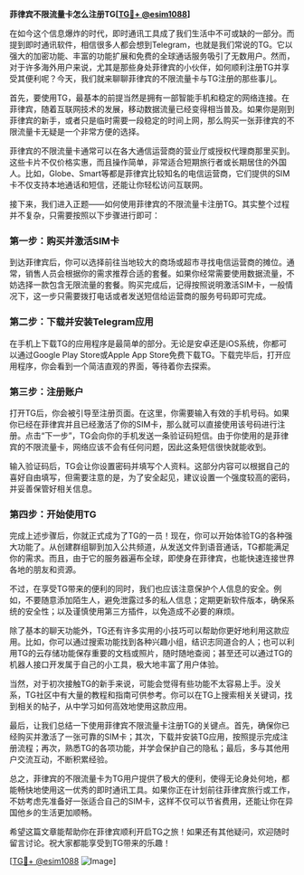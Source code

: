 **菲律宾不限流量卡怎么注册TG[[TG💪+ @esim1088](https://t.me/s/esim1088)]**

在如今这个信息爆炸的时代，即时通讯工具成了我们生活中不可或缺的一部分。而提到即时通讯软件，相信很多人都会想到Telegram，也就是我们常说的TG。它以强大的加密功能、丰富的功能扩展和免费的全球通话服务吸引了无数用户。然而，对于许多海外用户来说，尤其是那些身处菲律宾的小伙伴，如何顺利注册TG并享受其便利呢？今天，我们就来聊聊菲律宾的不限流量卡与TG注册的那些事儿。

首先，要使用TG，最基本的前提当然是拥有一部智能手机和稳定的网络连接。在菲律宾，随着互联网技术的发展，移动数据流量已经变得相当普及。如果你是刚到菲律宾的新手，或者只是临时需要一段稳定的时间上网，那么购买一张菲律宾的不限流量卡无疑是一个非常方便的选择。

菲律宾的不限流量卡通常可以在各大通信运营商的营业厅或授权代理商那里买到。这些卡片不仅价格实惠，而且操作简单，非常适合短期旅行者或长期居住的外国人。比如，Globe、Smart等都是菲律宾比较知名的电信运营商，它们提供的SIM卡不仅支持本地通话和短信，还能让你轻松访问互联网。

接下来，我们进入正题——如何使用菲律宾的不限流量卡注册TG。其实整个过程并不复杂，只需要按照以下步骤进行即可：

### 第一步：购买并激活SIM卡

到达菲律宾后，你可以选择前往当地较大的商场或超市寻找电信运营商的摊位。通常，销售人员会根据你的需求推荐合适的套餐。如果你经常需要使用数据流量，不妨选择一款包含无限流量的套餐。购买完成后，记得按照说明激活SIM卡，一般情况下，这一步只需要拨打电话或者发送短信给运营商的服务号码即可完成。

### 第二步：下载并安装Telegram应用

在手机上下载TG的应用程序是最简单的部分。无论是安卓还是iOS系统，你都可以通过Google Play Store或Apple App Store免费下载TG。下载完毕后，打开应用程序，你会看到一个简洁直观的界面，等待着你去探索。

### 第三步：注册账户

打开TG后，你会被引导至注册页面。在这里，你需要输入有效的手机号码。如果你已经在菲律宾并且已经激活了你的SIM卡，那么就可以直接使用该号码进行注册。点击“下一步”，TG会向你的手机发送一条验证码短信。由于你使用的是菲律宾的不限流量卡，网络应该不会有任何问题，因此这条短信很快就能收到。

输入验证码后，TG会让你设置密码并填写个人资料。这部分内容可以根据自己的喜好自由填写，但需要注意的是，为了安全起见，建议设置一个强度较高的密码，并妥善保管好相关信息。

### 第四步：开始使用TG

完成上述步骤后，你就正式成为了TG的一员！现在，你可以开始体验TG的各种强大功能了。从创建群组聊到加入公共频道，从发送文件到语音通话，TG都能满足你的需求。而且，由于它的服务器遍布全球，即使身在菲律宾，也能快速连接世界各地的朋友和资源。

不过，在享受TG带来的便利的同时，我们也应该注意保护个人信息的安全。例如，不要随意添加陌生人，避免泄露过多的私人信息；定期更新软件版本，确保系统的安全性；以及谨慎使用第三方插件，以免造成不必要的麻烦。

除了基本的聊天功能外，TG还有许多实用的小技巧可以帮助你更好地利用这款应用。比如，你可以通过搜索功能找到各种兴趣小组，结识志同道合的人；也可以利用TG的云存储功能保存重要的文档或照片，随时随地查阅；甚至还可以通过TG的机器人接口开发属于自己的小工具，极大地丰富了用户体验。

当然，对于初次接触TG的新手来说，可能会觉得有些功能不太容易上手。没关系，TG社区中有大量的教程和指南可供参考。你可以在TG上搜索相关关键词，找到相关的帖子，从中学习如何高效地使用这款应用。

最后，让我们总结一下使用菲律宾不限流量卡注册TG的关键点。首先，确保你已经购买并激活了一张可靠的SIM卡；其次，下载并安装TG应用，按照提示完成注册流程；再次，熟悉TG的各项功能，并学会保护自己的隐私；最后，多与其他用户交流互动，不断积累经验。

总之，菲律宾的不限流量卡为TG用户提供了极大的便利，使得无论身处何地，都能畅快地使用这一优秀的即时通讯工具。如果你正在计划前往菲律宾旅行或工作，不妨考虑先准备好一张适合自己的SIM卡，这样不仅可以节省费用，还能让你在异国他乡的生活更加顺畅。

希望这篇文章能帮助你在菲律宾顺利开启TG之旅！如果还有其他疑问，欢迎随时留言讨论。祝大家都能享受到TG带来的乐趣！

[[TG💪+ @esim1088](https://t.me/s/esim1088) ![Image](https://i.postimg.cc/4NQfJmqS/Snipaste-2025-05-13-00-14-12.png)]